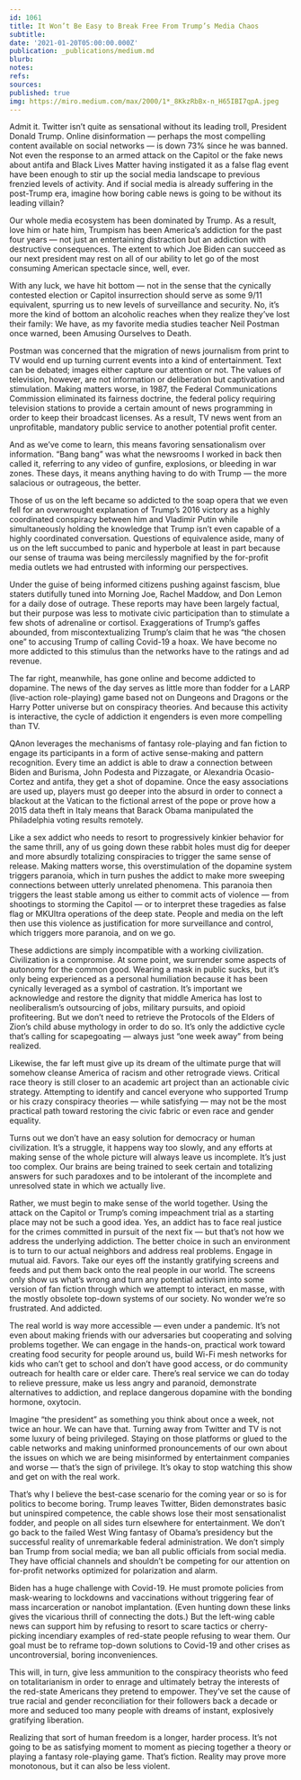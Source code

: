 ```yaml
---
id: 1061
title: It Won’t Be Easy to Break Free From Trump’s Media Chaos
subtitle: 
date: '2021-01-20T05:00:00.000Z'
publication: _publications/medium.md
blurb: 
notes: 
refs: 
sources: 
published: true
img: https://miro.medium.com/max/2000/1*_8KkzRbBx-n_H65IBI7qpA.jpeg
---
```

Admit it. Twitter isn’t quite as sensational without its leading troll, President Donald Trump. Online disinformation — perhaps the most compelling content available on social networks — is down 73% since he was banned. Not even the response to an armed attack on the Capitol or the fake news about antifa and Black Lives Matter having instigated it as a false flag event have been enough to stir up the social media landscape to previous frenzied levels of activity. And if social media is already suffering in the post-Trump era, imagine how boring cable news is going to be without its leading villain?

Our whole media ecosystem has been dominated by Trump. As a result, love him or hate him, Trumpism has been America’s addiction for the past four years — not just an entertaining distraction but an addiction with destructive consequences. The extent to which Joe Biden can succeed as our next president may rest on all of our ability to let go of the most consuming American spectacle since, well, ever.

With any luck, we have hit bottom — not in the sense that the cynically contested election or Capitol insurrection should serve as some 9/11 equivalent, spurring us to new levels of surveillance and security. No, it’s more the kind of bottom an alcoholic reaches when they realize they’ve lost their family: We have, as my favorite media studies teacher Neil Postman once warned, been Amusing Ourselves to Death.

Postman was concerned that the migration of news journalism from print to TV would end up turning current events into a kind of entertainment. Text can be debated; images either capture our attention or not. The values of television, however, are not information or deliberation but captivation and stimulation. Making matters worse, in 1987, the Federal Communications Commission eliminated its fairness doctrine, the federal policy requiring television stations to provide a certain amount of news programming in order to keep their broadcast licenses. As a result, TV news went from an unprofitable, mandatory public service to another potential profit center.

And as we’ve come to learn, this means favoring sensationalism over information. “Bang bang” was what the newsrooms I worked in back then called it, referring to any video of gunfire, explosions, or bleeding in war zones. These days, it means anything having to do with Trump — the more salacious or outrageous, the better.

Those of us on the left became so addicted to the soap opera that we even fell for an overwrought explanation of Trump’s 2016 victory as a highly coordinated conspiracy between him and Vladimir Putin while simultaneously holding the knowledge that Trump isn’t even capable of a highly coordinated conversation. Questions of equivalence aside, many of us on the left succumbed to panic and hyperbole at least in part because our sense of trauma was being mercilessly magnified by the for-profit media outlets we had entrusted with informing our perspectives.

Under the guise of being informed citizens pushing against fascism, blue staters dutifully tuned into Morning Joe, Rachel Maddow, and Don Lemon for a daily dose of outrage. These reports may have been largely factual, but their purpose was less to motivate civic participation than to stimulate a few shots of adrenaline or cortisol. Exaggerations of Trump’s gaffes abounded, from miscontextualizing Trump’s claim that he was “the chosen one” to accusing Trump of calling Covid-19 a hoax. We have become no more addicted to this stimulus than the networks have to the ratings and ad revenue.

The far right, meanwhile, has gone online and become addicted to dopamine. The news of the day serves as little more than fodder for a LARP (live-action role-playing) game based not on Dungeons and Dragons or the Harry Potter universe but on conspiracy theories. And because this activity is interactive, the cycle of addiction it engenders is even more compelling than TV.

QAnon leverages the mechanisms of fantasy role-playing and fan fiction to engage its participants in a form of active sense-making and pattern recognition. Every time an addict is able to draw a connection between Biden and Burisma, John Podesta and Pizzagate, or Alexandria Ocasio-Cortez and antifa, they get a shot of dopamine. Once the easy associations are used up, players must go deeper into the absurd in order to connect a blackout at the Vatican to the fictional arrest of the pope or prove how a 2015 data theft in Italy means that Barack Obama manipulated the Philadelphia voting results remotely.

Like a sex addict who needs to resort to progressively kinkier behavior for the same thrill, any of us going down these rabbit holes must dig for deeper and more absurdly totalizing conspiracies to trigger the same sense of release. Making matters worse, this overstimulation of the dopamine system triggers paranoia, which in turn pushes the addict to make more sweeping connections between utterly unrelated phenomena. This paranoia then triggers the least stable among us either to commit acts of violence — from shootings to storming the Capitol — or to interpret these tragedies as false flag or MKUltra operations of the deep state. People and media on the left then use this violence as justification for more surveillance and control, which triggers more paranoia, and on we go.

These addictions are simply incompatible with a working civilization. Civilization is a compromise. At some point, we surrender some aspects of autonomy for the common good. Wearing a mask in public sucks, but it’s only being experienced as a personal humiliation because it has been cynically leveraged as a symbol of castration. It’s important we acknowledge and restore the dignity that middle America has lost to neoliberalism’s outsourcing of jobs, military pursuits, and opioid profiteering. But we don’t need to retrieve the Protocols of the Elders of Zion’s child abuse mythology in order to do so. It’s only the addictive cycle that’s calling for scapegoating — always just “one week away” from being realized.

Likewise, the far left must give up its dream of the ultimate purge that will somehow cleanse America of racism and other retrograde views. Critical race theory is still closer to an academic art project than an actionable civic strategy. Attempting to identify and cancel everyone who supported Trump or his crazy conspiracy theories — while satisfying — may not be the most practical path toward restoring the civic fabric or even race and gender equality.

Turns out we don’t have an easy solution for democracy or human civilization. It’s a struggle, it happens way too slowly, and any efforts at making sense of the whole picture will always leave us incomplete. It’s just too complex. Our brains are being trained to seek certain and totalizing answers for such paradoxes and to be intolerant of the incomplete and unresolved state in which we actually live.

Rather, we must begin to make sense of the world together. Using the attack on the Capitol or Trump’s coming impeachment trial as a starting place may not be such a good idea. Yes, an addict has to face real justice for the crimes committed in pursuit of the next fix — but that’s not how we address the underlying addiction.
The better choice in such an environment is to turn to our actual neighbors and address real problems. Engage in mutual aid. Favors. Take our eyes off the instantly gratifying screens and feeds and put them back onto the real people in our world. The screens only show us what’s wrong and turn any potential activism into some version of fan fiction through which we attempt to interact, en masse, with the mostly obsolete top-down systems of our society. No wonder we’re so frustrated. And addicted.

The real world is way more accessible — even under a pandemic. It’s not even about making friends with our adversaries but cooperating and solving problems together. We can engage in the hands-on, practical work toward creating food security for people around us, build Wi-Fi mesh networks for kids who can’t get to school and don’t have good access, or do community outreach for health care or elder care. There’s real service we can do today to relieve pressure, make us less angry and paranoid, demonstrate alternatives to addiction, and replace dangerous dopamine with the bonding hormone, oxytocin.

Imagine “the president” as something you think about once a week, not twice an hour. We can have that. Turning away from Twitter and TV is not some luxury of being privileged. Staying on those platforms or glued to the cable networks and making uninformed pronouncements of our own about the issues on which we are being misinformed by entertainment companies and worse — that’s the sign of privilege. It’s okay to stop watching this show and get on with the real work.

That’s why I believe the best-case scenario for the coming year or so is for politics to become boring. Trump leaves Twitter, Biden demonstrates basic but uninspired competence, the cable shows lose their most sensationalist fodder, and people on all sides turn elsewhere for entertainment. We don’t go back to the failed West Wing fantasy of Obama’s presidency but the successful reality of unremarkable federal administration. We don’t simply ban Trump from social media; we ban all public officials from social media. They have official channels and shouldn’t be competing for our attention on for-profit networks optimized for polarization and alarm.

Biden has a huge challenge with Covid-19. He must promote policies from mask-wearing to lockdowns and vaccinations without triggering fear of mass incarceration or nanobot implantation. (Even hunting down these links gives the vicarious thrill of connecting the dots.) But the left-wing cable news can support him by refusing to resort to scare tactics or cherry-picking incendiary examples of red-state people refusing to wear them. Our goal must be to reframe top-down solutions to Covid-19 and other crises as uncontroversial, boring inconveniences.

This will, in turn, give less ammunition to the conspiracy theorists who feed on totalitarianism in order to enrage and ultimately betray the interests of the red-state Americans they pretend to empower. They’ve set the cause of true racial and gender reconciliation for their followers back a decade or more and seduced too many people with dreams of instant, explosively gratifying liberation.

Realizing that sort of human freedom is a longer, harder process. It’s not going to be as satisfying moment to moment as piecing together a theory or playing a fantasy role-playing game. That’s fiction. Reality may prove more monotonous, but it can also be less violent.
